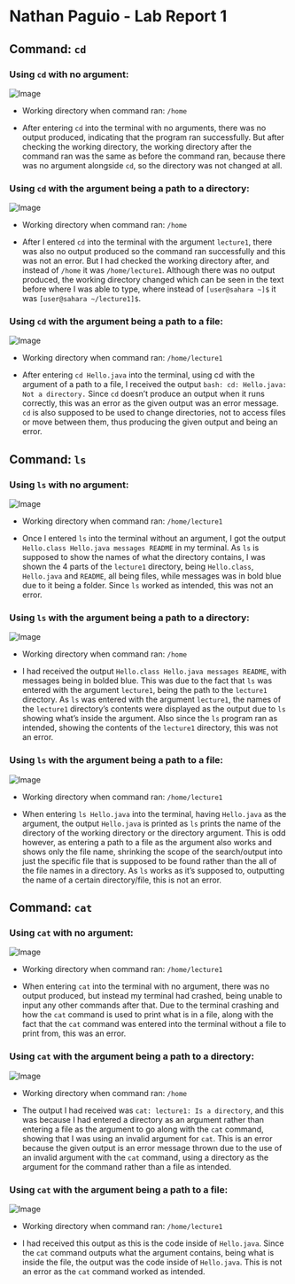# Nathan Paguio - Lab Report 1
## **Command:** `cd` 

### **Using** `cd` **with no argument:**

![Image](CDnoargs.png)

 - Working directory when command ran: `/home`

 - After entering `cd` into the terminal with no arguments, there was no output produced, indicating that the program ran successfully. But after checking the working directory, the working directory after the command ran was the same as before the command ran, because there was no argument alongside `cd`, so the directory was not changed at all.






### **Using** `cd` **with the argument being a path to a directory:**

![Image](CDdirectargs.png)

 - Working directory when command ran: `/home`

 - After I entered `cd` into the terminal with the argument `lecture1`, there was also no output produced so the command ran successfully and this was not an error. But I had checked the working directory after, and instead of `/home` it was `/home/lecture1`. Although there was no output produced, the working directory changed which can be seen in the text before where I was able to type, where instead of `[user@sahara ~]$` it was `[user@sahara ~/lecture1]$`.


### **Using** `cd` **with the argument being a path to a file:**

![Image](CDfileargs.png)

 - Working directory when command ran: `/home/lecture1`

 - After entering `cd Hello.java` into the terminal, using cd with the argument of a path to a file, I received the output `bash: cd: Hello.java: Not a directory.` Since `cd` doesn’t produce an output when it runs correctly, this was an error as the given output was an error message. `cd` is also supposed to be used to change directories, not to access files or move between them, thus producing the given output and being an error.


## **Command:** `ls`

### **Using** `ls` **with no argument:**

![Image](LSnoargs.png)

 - Working directory when command ran: `/home/lecture1`

 - Once I entered `ls` into the terminal without an argument, I got the output `Hello.class Hello.java messages README` in my terminal. As `ls` is supposed to show the names of what the directory contains, I was shown the 4 parts of the `lecture1` directory, being `Hello.class`, `Hello.java` and `README`, all being files, while messages was in bold blue due to it being a folder. Since `ls` worked as intended, this was not an error.

### **Using** `ls` **with the argument being a path to a directory:**

![Image](LSdirectargs.png)

 - Working directory when command ran: `/home`

 - I had received the output `Hello.class Hello.java messages README`, with messages being in bolded blue. This was due to the fact that `ls` was entered with the argument `lecture1`, being the path to the `lecture1` directory. As `ls` was entered with the argument `lecture1`, the names of the `lecture1` directory’s contents were displayed as the output due to `ls` showing what’s inside the argument. Also since the `ls` program ran as intended, showing the contents of the `lecture1` directory, this was not an error.

### **Using** `ls` **with the argument being a path to a file:**

![Image](LSfileargs.png)

 - Working directory when command ran: `/home/lecture1`

 - When entering `ls Hello.java` into the terminal, having `Hello.java` as the argument, the output `Hello.java` is printed as `ls` prints the name of the directory of the working directory or the directory argument. This is odd however, as entering a path to a file as the argument also works and shows only the file name, shrinking the scope of the search/output into just the specific file that is supposed to be found rather than the all of the file names in a directory. As `ls` works as it’s supposed to, outputting the name of a certain directory/file, this is not an error.


## **Command:** `cat`

### **Using** `cat` **with no argument:**

![Image](CATnoargs.png)

 - Working directory when command ran: `/home/lecture1`

 - When entering `cat` into the terminal with no argument, there was no output produced, but instead my terminal had crashed, being unable to input any other commands after that. Due to the terminal crashing and how the `cat` command is used to print what is in a file, along with the fact that the `cat` command was entered into the terminal without a file to print from, this was an error.

### **Using** `cat` **with the argument being a path to a directory:**

![Image](CATdirectargs.png)

 - Working directory when command ran: `/home`

 - The output I had received was `cat: lecture1: Is a directory`, and this was because I had entered a directory as an argument rather than entering a file as the argument to go along with the `cat` command, showing that I was using an invalid argument for `cat`. This is an error because the given output is an error message thrown due to the use of an invalid argument with the `cat` command, using a directory as the argument for the command rather than a file as intended.


### **Using** `cat` **with the argument being a path to a file:**

![Image](CATfileargs.png)

 - Working directory when command ran: `/home/lecture1`

 - I had received this output as this is the code inside of `Hello.java`. Since the `cat` command outputs what the argument contains, being what is inside the file, the output was the code inside of `Hello.java`. This is not an error as the `cat` command worked as intended.



